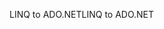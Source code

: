 <span data-ttu-id="c33e3-101">LINQ to ADO.NET</span><span class="sxs-lookup"><span data-stu-id="c33e3-101">LINQ to ADO.NET</span></span>